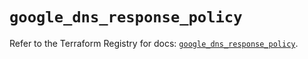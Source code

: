 # `google_dns_response_policy`

Refer to the Terraform Registry for docs: [`google_dns_response_policy`](https://registry.terraform.io/providers/hashicorp/google/6.31.0/docs/resources/dns_response_policy).
